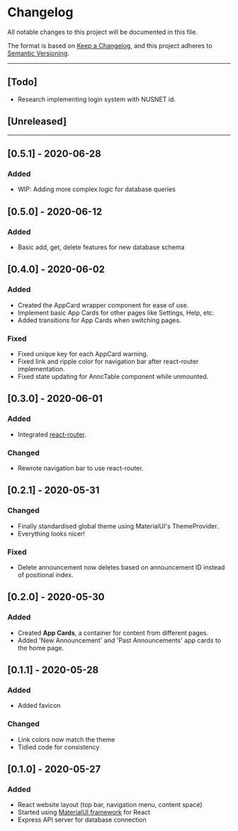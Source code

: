 # Changelog
All notable changes to this project will be documented in this file.

The format is based on [Keep a Changelog](https://keepachangelog.com/en/1.0.0/),
and this project adheres to [Semantic Versioning](https://semver.org/spec/v2.0.0.html).

---

## [Todo]
- Research implementing login system with NUSNET id.

## [Unreleased]

---

## [0.5.1] - 2020-06-28
### Added
- WIP: Adding more complex logic for database queries

## [0.5.0] - 2020-06-12
### Added
- Basic add, get, delete features for new database schema

## [0.4.0] - 2020-06-02
### Added
- Created the AppCard wrapper component for ease of use.
- Implement basic App Cards for other pages like Settings, Help, etc.
- Added transitions for App Cards when switching pages.

### Fixed
- Fixed unique key for each AppCard warning.
- Fixed link and ripple color for navigation bar after react-router implementation.
- Fixed state updating for AnncTable component while unmounted.

## [0.3.0] - 2020-06-01
### Added
- Integrated [react-router](https://reacttraining.com/react-router/).

### Changed
- Rewrote navigation bar to use react-router.

## [0.2.1] - 2020-05-31
### Changed
- Finally standardised global theme using MaterialUI's ThemeProvider.
- Everything looks nicer!

### Fixed
- Delete announcement now deletes based on announcement ID instead of positional index.

## [0.2.0] - 2020-05-30
### Added
- Created **App Cards**, a container for content from different pages.
- Added 'New Announcement' and 'Past Announcements' app cards to the home page.

## [0.1.1] - 2020-05-28
### Added
- Added favicon

### Changed
- Link colors now match the theme
- Tidied code for consistency

## [0.1.0] - 2020-05-27
### Added
- React website layout (top bar, navigation menu, content space)
- Started using [MaterialUI framework](https://material-ui.com/) for React
- Express API server for database connection